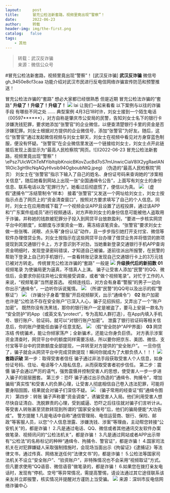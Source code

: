 ```yaml
---
layout:     post
title:      冒充公检法新套路，视频里竟出现“警察”！
date:       2022-06-23
author:     转载
header-img: img/the-first.png
catalog:   false
tags:
    - 其他
---
```


<blockquote><p>转载：武汉反诈骗<br>
来源：微信公众号</p></blockquote>

#冒充公检法新套路，视频里竟出现“警察”！
[武汉反诈骗]
**武汉反诈骗**
微信号gh_9450e8cf3caa
功能介绍对武汉市民进行反电信网络诈骗宣传防范和预警推送！

冒充公检法诈骗的“套路”
想必大家都已经很熟悉
但是近期
冒充公检法诈骗的“套路”
**升级了！升级了！升级了！**
![]({{site.baseurl}}/postimg/ePsz7UicWChTeMYibltqibKnoicBKovZucBd8EibujvSLKUQVy3gwYjSIwNeUfibOfdiclSXTUz4CKrVwV12FkibPCcxfA.gif)
lai
让我们一起来看看
以下案例与以往的诈骗手段
有哪些不同之处
......
典型案例
4月3日18时许，刘女士接到一个陌生电话（00597******），对方自称是肇庆市公安局的民警，告知刘女士名下的银行卡涉嫌洗钱犯罪，要求她添加“张警官”的企业微信，以便查清楚银行卡里的资金是否涉嫌犯罪。刘女士根据对方提供的企业微信号，添加“张警官”为好友。随后，这位“张警官”通过发起微信视频与刘女士聊天，刘女士在视频中看见对方身穿蓝色制服，便没有怀疑。“张警官”在企业微信里发送一个链接给刘女士，刘女士点开此链接后发现上面显示为“最高人民检察院”网页。![](2022-06-23
冒充公检法新套路，视频里竟出现“警察”！\\ePsz7UicWChTeMYibltqibKnoicBKovZucBd7oS7mUnwicCiaV8lX2ygRaeIAN1ROic3gH9icNqAQyHIvsib94OgboubNtQ.jpeg)
（伪造的“最高人民检察院”网页）
刘女士在“张警官”指示下输入了自己的姓名、身份证号码来查询她的“涉案相关信息”，随后她看到网站上出现一张“全国通缉令公告”，上面写有刘女士的身份信息、联系电话以及“犯罪行为”。她看过后彻底慌了，便信以为真。
![]({{site.baseurl}}/postimg/ePsz7UicWChTeMYibltqibKnoicBKovZucBdYYhO8zYMRujz4a1xQ2BBXLGd9TFGA4YYjJ8ee0xMHkk22cg6XVuP7g.jpeg)
（虚假“逮捕令”“冻结管制令”样本）
接着“张警官”又发送一个网址给刘女士，刘女士按指示点击了网页上的“资金清查窗口”，按照对方要求填写了自己的个人信息。同时，刘女士在应用商城下载了一个视频会议APP且设置了远程投屏，通过该APP和“广东案件组成员”进行视频通话，对方声称刘女士的身份信息可能被他人盗取用于诈骗，并称她的钱款被犯罪分子投入到网贷平台放款盈利，“要进一步核实网贷平台中的额度”，如额度与涉案资金一致，需冻结该笔资金。“张警官”要求刘女士做一些张嘴、闭眼、点头等“身份认证”动作，且一步步指引她打开支付宝、微信等软件办理借贷业务。刘女士按指示在这些网贷平台办理了借贷业务并将借贷的款项提现到其交通银行卡上，方才意识到不对劲，当她重新登录交通银行手机APP查询资金明细时，发现登录密码错误，才知道自己被骗，遂前往派出所报警，在民警的帮助下登录上自己的手机银行，一查看转账记录发现自己交通银行卡上的3万元钱已被对方转走。
传统冒充公检法诈骗的“套路”
一般是
![]({{site.baseurl}}/postimg/ePsz7UicWChTeMYibltqibKnoicBKovZucBdqn1bTkMbSt3YfpDnj5nUa8mc5jlzuHVBNS1OdSyYZMMZp6Xk3rpdAA.png)
**升级换代后的新招数**
**01**
视频笔录
为使骗局更为逼真，不惜真人上演。
骗子让受害人添加“民警”的QQ、微信后，会要求你前往异地公安局接受调查，或者“做个视频笔录”。对忙于工作的人来说，“视频笔录”当然是首选。
视频连线后，对方会有身着“警服”的男子一边向你出示“通缉令”，一边听你诉说冤情。
![]({{site.baseurl}}/postimg/ePsz7UicWChTeMYibltqibKnoicBKovZucBdXFahV6yCOXL51NGtOVr01Bylw0YOrEpdNicsKywSWsVejlZibx59jobw.jpeg)
（所谓“民警”的QQ号以及出示的假“警察证”）
![]({{site.baseurl}}/postimg/ePsz7UicWChTeMYibltqibKnoicBKovZucBdyiaYFUCb1YociaFmRsmPOEtr1frskMYxm2zWOuVnEElqAfqjsp2iaHGFA.png)
（诈骗分子身着“警服”开启视频聊天，出示“通缉令”）
**02**
账户加密
也许是“公检法不存在安全账户”已深入人心，骗子见招拆招，又弄出了一个“账户加密”。
既然你没有洗黑钱，那你的银行账户一定是被盗了，要马上安装一款名为
“安全防护”的App（或英文名“protect”，专为高知人群打造），在App内填入手机号、银行账户、验证码，就可以“对银行账户加密”。
泄露了银行验证码等相关信息后，你的账户便能任由骗子任意支配。
![]({{site.baseurl}}/postimg/ePsz7UicWChTeMYibltqibKnoicBKovZucBd9EaF2QCnBnzn1Wny2SmsdgMtz58icDM9LIaZiaBS71CtRVw17BP0oBYg.jpeg)
（假“安全防护”APP界面）
**03**
网贷冻结
传统骗术，能让你倾家荡产；全新骗术，还能让你身负巨债。
对方表示涉案资金清查时，网贷平台中的额度同样需要冻结，所以要你把京东、美团、微信、支付宝等平台中的贷款额度全部提现，一并转至对方提供的“安全账户”。
一旦你信了，骗子就会从网贷平台中完成贷款提现！瞬间你就成为了大额负债人！！！
![]({{site.baseurl}}/postimg/ePsz7UicWChTeMYibltqibKnoicBKovZucBdbhedH9cUjPAYU8xL6E5ibzkWRWWXHFicEhpZQPLdIwgmnFh7BvG9pxpw.png)
**套路识破**
第一步：取得受害者信任
骗子通过非法手段获取受害人个人信息，如身份证号码、住址、电话等个人隐私信息，从而获取受害者初步信任。
第二步：震慑
骗子会通过严厉的语气，强势震慑并控制受害人的思想，使受害人一步一步进入骗子的层层圈套。
第三步：恐吓
骗子通过出示伪造的“通缉令、拘捕令”，增加骗局“真实性”和受害人的负罪心理，让受害人彻底相信自己卷入违法犯罪，可能将要身陷囹圄，结果就会对骗子们深信不疑。
![]({{site.baseurl}}/postimg/ePsz7UicWChTeMYibltqibKnoicBKovZucBdyGpU9dxbuymGaspGaXia9WzWcStICvuS3SWHYeyxFflkXicg8SdT8bGg.jpeg)
（骗子常用的经查证“假”通缉令图片）
第四步：转账
骗子声称要“资金调查”，诱骗受害人入局。他们利用受害人想尽快自证清白、洗脱罪责的心理，受到威逼、恐吓之后往往就对骗子们言听计从。等受害人转账甚至贷款转现到所谓的“国家安全账号”后，他们的骗局便能“大功告成”。
警方提醒
1.凡是电话中自称“通信管理局、电信运营商、银行、保险、邮政”等客服人员，以您“个人信息泄露、涉嫌洗钱、涉案”等理由，主动帮您转接“公安机关”的，都是诈骗！
2.凡是通过电话、QQ、微信或者其他通讯交友软件办案做笔录、视频讯问的“公检法机关”，都是诈骗！
3.凡是通过网站或者APP出示带有“公检法”的名称标记的种种“通缉令、拘捕令、警官证”，都是诈骗！
4.国家司法机关在对犯罪嫌疑人采取强制措施时，会现场当面出示《拘留证》《逮捕证》等法律文书，通过传真、网络发送任何“法律文书”的，都是诈骗！
5.公检法等国家司法机关不设立“安全账户”、“验资账户”，非特殊情况也不会采用“视频取证”方式。但凡要求使用“QQ语音、微信语音”做笔录的，都是诈骗！
6.如果您在拨打亲友电话时，发现有“停机、空号”等异常情况，需提高警惕，请设法通过其它途径联系该亲友并立即报警，核实情况并提醒对方谨防上当受骗。
![]({{site.baseurl}}/postimg/8wBAcE4t1v5wUS7bUbML3OdxMEpBUia4kPd2GNTC36mBxVzR4zRMkhia77CAra8IzvbDFJ1th4JZnRyU0DlS5Dkg.jpeg)
来源：深圳市反电信网络诈骗中心
